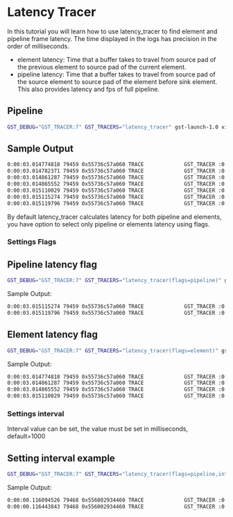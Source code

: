# Latency Tracer

In this tutorial you will learn how to use latency_tracer to find
element and pipeline frame latency. The time displayed in the logs has
precision in the order of milliseconds.

- element latency: Time that a
  buffer takes to travel from source pad of the previous element to source
  pad of the current element.
- pipeline latency: Time that a buffer takes
  to travel from source pad of the source element to source pad of the
  element before sink element. This also provides latency and fps of full
  pipeline.

## Pipeline

```bash
GST_DEBUG="GST_TRACER:7" GST_TRACERS="latency_tracer" gst-launch-1.0 videotestsrc num-buffers=500 ! videoconvert  ! avenc_h263p ! fakesink
```

## Sample Output

```bash
0:00:03.014774818 79459 0x55736c57a060 TRACE             GST_TRACER :0:: latency_tracer_element_interval, name=(string)avenc_h263p0, interval=(double)1000.015783, avg=(double)0.259879, min=(double)0.206307, max=(double)0.587317;
0:00:03.014782371 79459 0x55736c57a060 TRACE             GST_TRACER :0:: latency_tracer_pipeline, frame_latency=(double)0.240226, avg=(double)0.255766, min=(double)0.205778, max=(double)0.588363, latency=(double)0.340871, fps=(double)2933.657880, frame_num=(uint)8801;
0:00:03.014861287 79459 0x55736c57a060 TRACE             GST_TRACER :0:: latency_tracer_element, name=(string)videoconvert0, frame_latency=(double)0.000578, avg=(double)0.000571, min=(double)0.000423, max=(double)0.009837, frame_num=(uint)8802, is_bin=(boolean)0;
0:00:03.014865552 79459 0x55736c57a060 TRACE             GST_TRACER :0:: latency_tracer_element_interval, name=(string)videoconvert0, interval=(double)1000.019802, avg=(double)0.000578, min=(double)0.000423, max=(double)0.006638;
0:00:03.015110029 79459 0x55736c57a060 TRACE             GST_TRACER :0:: latency_tracer_element, name=(string)avenc_h263p0, frame_latency=(double)0.248802, avg=(double)0.255194, min=(double)0.205306, max=(double)0.587317, frame_num=(uint)8802, is_bin=(boolean)0;
0:00:03.015115274 79459 0x55736c57a060 TRACE             GST_TRACER :0:: latency_tracer_pipeline, frame_latency=(double)0.249380, avg=(double)0.255765, min=(double)0.205778, max=(double)0.588363, latency=(double)0.340871, fps=(double)2933.658362, frame_num=(uint)8802;
0:00:03.015119796 79459 0x55736c57a060 TRACE             GST_TRACER :0:: latency_tracer_pipeline_interval, interval=(double)1000.020829, avg=(double)0.260457, min=(double)0.206755, max=(double)0.588363, latency=(double)0.347350, fps=(double)2878.940035;
```

By default latency_tracer calculates latency for both pipeline and
elements, you have option to select only pipeline or elements latency
using flags.

### Settings Flags

## Pipeline latency flag

```bash
GST_DEBUG="GST_TRACER:7" GST_TRACERS="latency_tracer(flags=pipeline)" gst-launch-1.0 videotestsrc num-buffers=500 ! videoconvert  ! avenc_h263p ! fakesink
```

Sample Output:

```bash
0:00:03.015115274 79459 0x55736c57a060 TRACE             GST_TRACER :0:: latency_tracer_pipeline, frame_latency=(double)0.249380, avg=(double)0.255765, min=(double)0.205778, max=(double)0.588363, latency=(double)0.340871, fps=(double)2933.658362, frame_num=(uint)8802;
0:00:03.015119796 79459 0x55736c57a060 TRACE             GST_TRACER :0:: latency_tracer_pipeline_interval, interval=(double)1000.020829, avg=(double)0.260457, min=(double)0.206755, max=(double)0.588363, latency=(double)0.347350, fps=(double)2878.940035;
```

## Element latency flag

```bash
GST_DEBUG="GST_TRACER:7" GST_TRACERS="latency_tracer(flags=element)" gst-launch-1.0 videotestsrc num-buffers=500 ! videoconvert  ! avenc_h263p ! fakesink
```

Sample Output:

```bash
0:00:03.014774818 79459 0x55736c57a060 TRACE             GST_TRACER :0:: latency_tracer_element_interval, name=(string)avenc_h263p0, interval=(double)1000.015783, avg=(double)0.259879, min=(double)0.206307, max=(double)0.587317;
0:00:03.014861287 79459 0x55736c57a060 TRACE             GST_TRACER :0:: latency_tracer_element, name=(string)videoconvert0, frame_latency=(double)0.000578, avg=(double)0.000571, min=(double)0.000423, max=(double)0.009837, frame_num=(uint)8802, is_bin=(boolean)0;
0:00:03.014865552 79459 0x55736c57a060 TRACE             GST_TRACER :0:: latency_tracer_element_interval, name=(string)videoconvert0, interval=(double)1000.019802, avg=(double)0.000578, min=(double)0.000423, max=(double)0.006638;
0:00:03.015110029 79459 0x55736c57a060 TRACE             GST_TRACER :0:: latency_tracer_element, name=(string)avenc_h263p0, frame_latency=(double)0.248802, avg=(double)0.255194, min=(double)0.205306, max=(double)0.587317, frame_num=(uint)8802, is_bin=(boolean)0;
```

### Settings interval

Interval value can be set, the value must be set in milliseconds,
default=1000

## Setting interval example

```bash
GST_DEBUG="GST_TRACER:7" GST_TRACERS="latency_tracer(flags=pipeline,interval=100)" gst-launch-1.0 videotestsrc num-buffers=500 ! videoconvert  ! avenc_h263p ! fakesink
```

Sample Output:

```bash
0:00:00.116094526 79468 0x556002934460 TRACE             GST_TRACER :0:: latency_tracer_pipeline_interval, interval=(double)100.219905, avg=(double)0.256772, min=(double)0.236046, max=(double)0.386057, latency=(double)0.345586, fps=(double)2893.636748;
0:00:00.116443843 79468 0x556002934460 TRACE             GST_TRACER :0:: latency_tracer_pipeline, frame_latency=(double)0.248532, avg=(double)0.256743, min=(double)0.236046, max=(double)0.386057, latency=(double)0.345622, fps=(double)2893.338508, frame_num=(uint)291;
```
